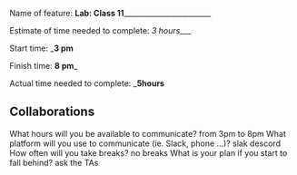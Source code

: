 Name of feature: ____Lab: Class 11____________________________

Estimate of time needed to complete: _3 hours____

Start time: ___3 pm__

Finish time: __8 pm___

Actual time needed to complete: ___5hours__

## Collaborations

What hours will you be available to communicate?
from 3pm to 8pm 
What platform will you use to communicate (ie. Slack, phone …)?
slak descord
How often will you take breaks?
no breaks
What is your plan if you start to fall behind?
ask the TAs